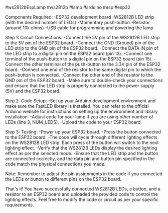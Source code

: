 #ws2812bEspLamp #ws2812b #lamp #arduino #esp #esp32

Components Required:
  -ESP32 development board
  -WS2812B LED strip (with the desired number of LEDs)
  -Momentary push-button
  -Resistor (around 10k ohms)
  -USB cable for programming and powering the lamp

Step 1: Circuit Connections:
  -Connect the 5V pin of the WS2812B LED strip to the 5V pin of the ESP32 board.
  -Connect the GND (Ground) pin of the LED strip to the GND pin of the ESP32 board.
  -Connect the DATA IN pin of the LED strip to a digital pin on the ESP32 board (pin 13).
  -Connect one terminal of the push-button to a digital pin on the ESP32 board (pin 15).
  -Connect the other terminal of the push-button to the 3.3V pin of the ESP32 board.
  -Connect one end of the resistor to the same digital pin to which the push-button is connected.
  -Connect the other end of the resistor to the GND pin of the ESP32 board.
  -Make sure to double-check your connections and ensure that the LED strip is properly connected to the power supply (5V) and the ESP32 board.

Step 2: Code Setup:
  -Set up your Arduino development environment and make sure the FastLED library is installed. You can refer to the official Arduino website for instructions on setting up the environment and library installation.
  -Adjust code for your lamp if you are using other number of LEDs (line 3, NUM_LEDS).
  -Upload the code to your ESP32 board.
  
Step 3: Testing:
  -Power up your ESP32 board.
  -Press the button connected to the ESP32 board.
  -The code will cycle through different lighting effects on the WS2812B LED strip. Each press of the button will switch to the next lighting effect.
  -Verify that the WS2812B LEDs display the desired lighting effect as per the selected mode.
  -Ensure that the LED strip and the button are connected correctly, and the data pin and button pin specified in the code match the physical connections you made.

Note: Remember to adjust the pin assignments in the code if you connected the LEDs or button to different pins on the ESP32 board.

That's it! You have successfully connected WS2812B LEDs, a button, and a resistor to an ESP32 board and uploaded the provided code to control the lighting effects. Feel free to modify the code or circuit as per your specific requirements.
